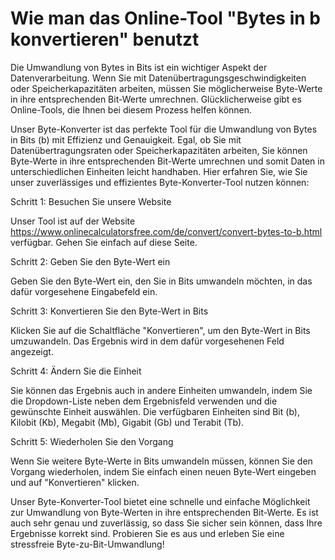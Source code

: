Wie man das Online-Tool "Bytes in b konvertieren" benutzt
=========================================================

Die Umwandlung von Bytes in Bits ist ein wichtiger Aspekt der Datenverarbeitung. Wenn Sie mit Datenübertragungsgeschwindigkeiten oder Speicherkapazitäten arbeiten, müssen Sie möglicherweise Byte-Werte in ihre entsprechenden Bit-Werte umrechnen. Glücklicherweise gibt es Online-Tools, die Ihnen bei diesem Prozess helfen können.

Unser Byte-Konverter ist das perfekte Tool für die Umwandlung von Bytes in Bits (b) mit Effizienz und Genauigkeit. Egal, ob Sie mit Datenübertragungsraten oder Speicherkapazitäten arbeiten, Sie können Byte-Werte in ihre entsprechenden Bit-Werte umrechnen und somit Daten in unterschiedlichen Einheiten leicht handhaben. Hier erfahren Sie, wie Sie unser zuverlässiges und effizientes Byte-Konverter-Tool nutzen können:

Schritt 1: Besuchen Sie unsere Website

Unser Tool ist auf der Website <https://www.onlinecalculatorsfree.com/de/convert/convert-bytes-to-b.html> verfügbar. Gehen Sie einfach auf diese Seite.

Schritt 2: Geben Sie den Byte-Wert ein

Geben Sie den Byte-Wert ein, den Sie in Bits umwandeln möchten, in das dafür vorgesehene Eingabefeld ein.

Schritt 3: Konvertieren Sie den Byte-Wert in Bits

Klicken Sie auf die Schaltfläche "Konvertieren", um den Byte-Wert in Bits umzuwandeln. Das Ergebnis wird in dem dafür vorgesehenen Feld angezeigt.

Schritt 4: Ändern Sie die Einheit

Sie können das Ergebnis auch in andere Einheiten umwandeln, indem Sie die Dropdown-Liste neben dem Ergebnisfeld verwenden und die gewünschte Einheit auswählen. Die verfügbaren Einheiten sind Bit (b), Kilobit (Kb), Megabit (Mb), Gigabit (Gb) und Terabit (Tb).

Schritt 5: Wiederholen Sie den Vorgang

Wenn Sie weitere Byte-Werte in Bits umwandeln müssen, können Sie den Vorgang wiederholen, indem Sie einfach einen neuen Byte-Wert eingeben und auf "Konvertieren" klicken.

Unser Byte-Konverter-Tool bietet eine schnelle und einfache Möglichkeit zur Umwandlung von Byte-Werten in ihre entsprechenden Bit-Werte. Es ist auch sehr genau und zuverlässig, so dass Sie sicher sein können, dass Ihre Ergebnisse korrekt sind. Probieren Sie es aus und erleben Sie eine stressfreie Byte-zu-Bit-Umwandlung!